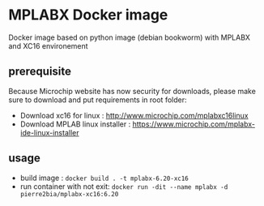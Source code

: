 # MPLABX Docker image

Docker image based on python image (debian bookworm) with MPLABX and XC16 environement

## prerequisite

Because Microchip website has now security for downloads, please make sure to download and put requirements in root folder:
- Download xc16 for linux : http://www.microchip.com/mplabxc16linux
- Download MPLAB linux installer : https://www.microchip.com/mplabx-ide-linux-installer

## usage

- build image : `docker build . -t mplabx-6.20-xc16`
- run container with not exit: `docker run -dit --name mplabx -d pierre2bia/mplabx-xc16:6.20`
